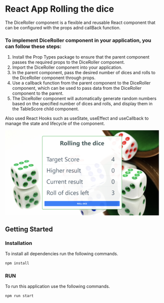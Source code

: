 # React App Rolling the dice

The DiceRoller component is a flexible and reusable React component that can be configured with the props adnd callBack function.

### To implement DiceRoller component in your application, you can follow these steps:

1. Install the Prop Types package to ensure that the parent component passes the required props to the DiceRoller component.
2. Import the DiceRoller component into your application.
3. In the parent component, pass the desired number of dices and rolls to the DiceRoller component through props.
4. Use a callback function from the parent component to the DiceRoller component, which can be used to pass data from the DiceRoller component to the parent.
5. The DiceRoller component will automatically generate random numbers based on the specified number of dices and rolls, and display them in the TableScore child component.

Also used React Hooks such as useState, useEffect and useCallback to manage the state and lifecycle of the component.

![Tux, the Linux mascot](https://github.com/averoli/rolling-dice/blob/main/src/img/screenshot.png)
<!-- GETTING STARTED -->
## Getting Started

### Installation

To install all dependencies run the following commands.

  ```sh
  npm install
  ```

### RUN
To run this application use the following commands.

  ```sh
  npm run start
  ```


